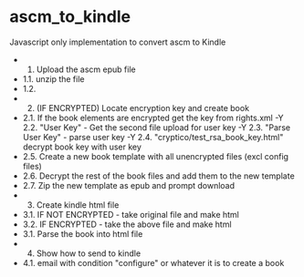 # ascm_to_kindle

Javascript only implementation to convert ascm to Kindle

-    1. Upload the ascm epub file
-    1.1. unzip the file
-    1.2. 
-    2. (IF ENCRYPTED) Locate encryption key and create book
-    2.1. If the book elements are encrypted get the key from rights.xml
-Y    2.2. "User Key" - Get the second file upload for user key
-Y    2.3. "Parse User Key" - parse user key
-Y    2.4. "cryptico/test_rsa_book_key.html" decrypt book key with user key
-    2.5. Create a new book template with all unencrypted files (excl config files)
-    2.6. Decrypt the rest of the book files and add them to the new template
-    2.7. Zip the new template as epub and prompt download
-    3. Create kindle html file
-    3.1. IF NOT ENCRYPTED - take original file and make html
-    3.2. IF ENCRYPTED - take the above file and make html
-    3.1. Parse the book into html file 
-    4. Show how to send to kindle
-    4.1. email with condition "configure" or whatever it is to create a book

